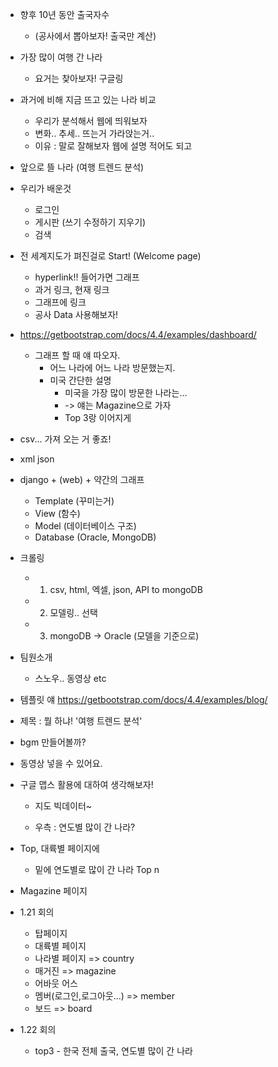 - 향후 10년 동안 출국자수 
  - (공사에서 뽑아보자! 출국만 계산)
- 가장 많이 여행 간 나라
  - 요거는 찾아보자! 구글링
- 과거에 비해 지금 뜨고 있는 나라 비교
  - 우리가 분석해서 웹에 띄워보자
  - 변화.. 추세.. 뜨는거 가라앉는거..
  - 이유 : 말로 잘해보자 웹에 설명 적어도 되고
- 앞으로 뜰 나라 (여행 트렌드 분석)


- 우리가 배운것
  - 로그인
  - 게시판 (쓰기 수정하기 지우기)
  - 검색


- 전 세계지도가 펴진걸로 Start! (Welcome page)
  - hyperlink!! 들어가면 그래프
  - 과거 링크, 현재 링크
  - 그래프에 링크
  - 공사 Data 사용해보자!

- https://getbootstrap.com/docs/4.4/examples/dashboard/
  - 그래프 할 때 얘 따오자.
    - 어느 나라에 어느 나라 방문했는지.
    - 미국 간단한 설명
      - 미국을 가장 많이 방문한 나라는... 
      - -> 얘는 Magazine으로 가자
      - Top 3랑 이어지게



- csv... 가져 오는 거 좋죠!
- xml json



- django + (web) + 약간의 그래프
  - Template (꾸미는거)
  - View (함수)
  - Model (데이터베이스 구조)
  - Database (Oracle, MongoDB)
- 크롤링
  - 1) csv, html, 엑셀, json, API to mongoDB 
  - 2) 모델링.. 선택
  - 3) mongoDB -> Oracle (모델을 기준으로)



- 팀원소개
  - 스노우.. 동영상 etc

- 템플릿 얘 https://getbootstrap.com/docs/4.4/examples/blog/


- 제목 : 뭘 하냐! '여행 트렌드 분석'
- bgm 만들어볼까?
- 동영상 넣을 수 있어요.

  

- 구글 맵스 활용에 대하여 생각해보자!
  - 지도 빅데이터~


  - 우측 : 연도별 많이 간 나라?
  

- Top, 대륙별 페이지에 
  - 밑에 연도별로 많이 간 나라 Top n 
- Magazine 페이지



- 1.21 회의
  - 탑페이지
  - 대륙별 페이지
  - 나라별 페이지
    => country
  - 매거진
    => magazine
  - 어바웃 어스
  - 멤버(로그인,로그아웃...)
    => member
  - 보드
    => board


- 1.22 회의
  - top3 - 한국 전체 출국, 연도별 많이 간 나라
